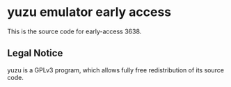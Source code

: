 yuzu emulator early access
=============

This is the source code for early-access 3638.

## Legal Notice

yuzu is a GPLv3 program, which allows fully free redistribution of its source code.